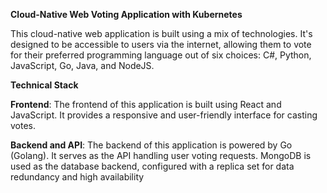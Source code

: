 **Cloud-Native Web Voting Application with Kubernetes**

This cloud-native web application is built using a mix of technologies. It's designed to be accessible to users via the internet, allowing them to vote for their preferred programming language out of six choices: C#, Python, JavaScript, Go, Java, and NodeJS.

**Technical Stack**

**Frontend**: The frontend of this application is built using React and JavaScript. It provides a responsive and user-friendly interface for casting votes.

**Backend and API**: The backend of this application is powered by Go (Golang). It serves as the API handling user voting requests. MongoDB is used as the database backend, configured with a replica set for data redundancy and high availability

